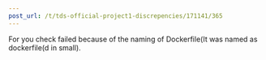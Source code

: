 ```yaml
---
post_url: /t/tds-official-project1-discrepencies/171141/365
---
```

For you check failed because of the naming of Dockerfile(It was named as dockerfile(d in small).